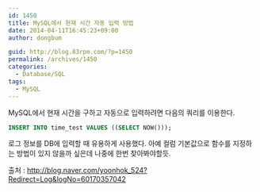 ```yaml
---
id: 1450
title: MySQL에서 현재 시간 자동 입력 방법
date: 2014-04-11T16:45:23+09:00
author: dongbum

guid: http://blog.83rpm.com/?p=1450
permalink: /archives/1450
categories:
  - Database/SQL
tags:
  - MySQL
---
```

MySQL에서 현재 시간을 구하고 자동으로 입력하려면 다음의 쿼리를 이용한다.

```sql
INSERT INTO time_test VALUES ((SELECT NOW()));
```

로그 정보를 DB에 입력할 때 유용하게 사용했다. 아예 컬럼 기본값으로 함수를 지정하는 방법이 있지 않을까 싶은데 나중에 한번 찾아봐야할듯.

출처 : <http://blog.naver.com/yoonhok_524?Redirect=Log&logNo=60170357042>
